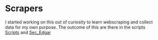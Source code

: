 # Scrapers
I started working on this out of curiosity to learn webscraping and collect data for my own purpose. The outcome of this are there in the scripts [Scripts](https://github.com/abhinavgairola/News_Scraper/tree/master/Scripts) and [Sec_Edgar](https://github.com/abhinavgairola/News_Scraper/tree/master/Sec_Edgar)
